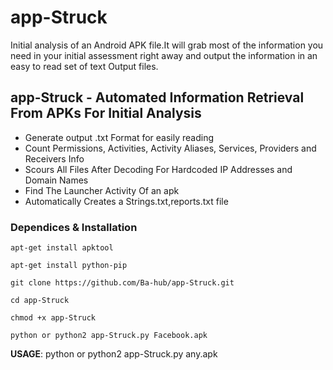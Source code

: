 # app-Struck
Initial analysis of an Android APK file.It will grab most of the information you need in your initial assessment right away and output the information in an easy to read set of text Output files.

<h2><strong>app-Struck - Automated Information Retrieval From APKs For Initial Analysis</strong></h2>
<ul>
<li> Generate output .txt Format for easily reading </li>
<li> Count Permissions, Activities, Activity Aliases, Services, Providers and Receivers Info</li>
<li> Scours All Files After Decoding For Hardcoded IP Addresses and Domain Names</li>
<li> Find The Launcher Activity Of an apk </li>
<li> Automatically Creates a Strings.txt,reports.txt file</li>
</ul>

### Dependices & Installation

```
apt-get install apktool 

apt-get install python-pip

git clone https://github.com/Ba-hub/app-Struck.git 

cd app-Struck

chmod +x app-Struck

python or python2 app-Struck.py Facebook.apk

```

<strong>USAGE</strong>: python or python2 app-Struck.py any.apk


